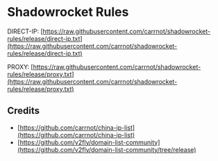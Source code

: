 # Shadowrocket Rules

DIRECT-IP: [https://raw.githubusercontent.com/carrnot/shadowrocket-rules/release/direct-ip.txt](https://raw.githubusercontent.com/carrnot/shadowrocket-rules/release/direct-ip.txt)

PROXY: [https://raw.githubusercontent.com/carrnot/shadowrocket-rules/release/proxy.txt](https://raw.githubusercontent.com/carrnot/shadowrocket-rules/release/proxy.txt)

## Credits

* [https://github.com/carrnot/china-ip-list](https://github.com/carrnot/china-ip-list)
* [https://github.com/v2fly/domain-list-community](https://github.com/v2fly/domain-list-community/tree/release)
